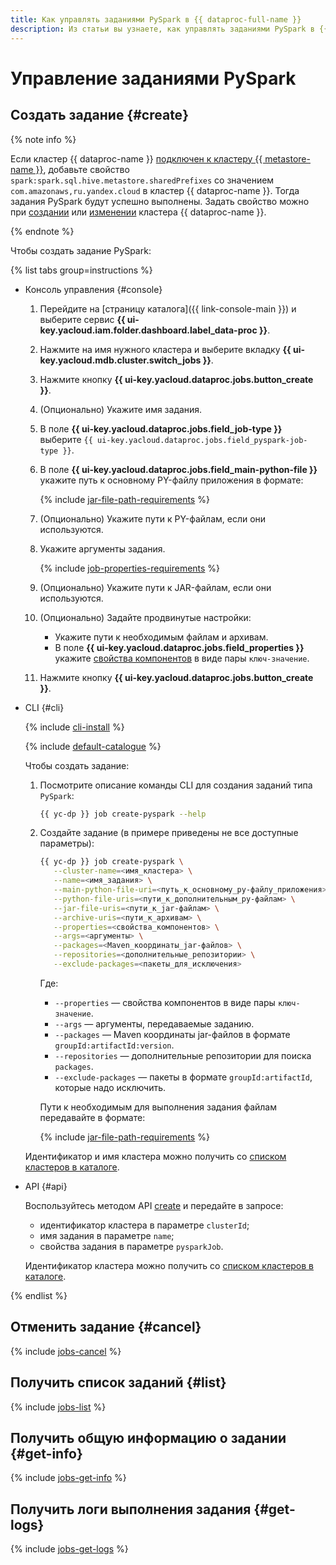 ```yaml
---
title: Как управлять заданиями PySpark в {{ dataproc-full-name }}
description: Из статьи вы узнаете, как управлять заданиями PySpark в {{ dataproc-full-name }}.
---
```


# Управление заданиями PySpark

## Создать задание {#create}

{% note info %}

Если кластер {{ dataproc-name }} [подключен к кластеру {{ metastore-name }}](../../metadata-hub/operations/metastore/data-processing-connect.md), добавьте свойство `spark:spark.sql.hive.metastore.sharedPrefixes` со значением `com.amazonaws,ru.yandex.cloud` в кластер {{ dataproc-name }}. Тогда задания PySpark будут успешно выполнены. Задать свойство можно при [создании](cluster-create.md) или [изменении](cluster-update.md) кластера {{ dataproc-name }}.

{% endnote %}

Чтобы создать задание PySpark:

{% list tabs group=instructions %}

- Консоль управления {#console}

    1. Перейдите на [страницу каталога]({{ link-console-main }}) и выберите сервис **{{ ui-key.yacloud.iam.folder.dashboard.label_data-proc }}**.
    1. Нажмите на имя нужного кластера и выберите вкладку **{{ ui-key.yacloud.mdb.cluster.switch_jobs }}**.
    1. Нажмите кнопку **{{ ui-key.yacloud.dataproc.jobs.button_create }}**.
    1. (Опционально) Укажите имя задания.
    1. В поле **{{ ui-key.yacloud.dataproc.jobs.field_job-type }}** выберите `{{ ui-key.yacloud.dataproc.jobs.field_pyspark-job-type }}`.
    1. В поле **{{ ui-key.yacloud.dataproc.jobs.field_main-python-file }}** укажите путь к основному PY-файлу приложения в формате:

        {% include [jar-file-path-requirements](../../_includes/data-processing/jar-file-path-requirements.md) %}

    1. (Опционально) Укажите пути к PY-файлам, если они используются.
    1. Укажите аргументы задания.

       {% include [job-properties-requirements](../../_includes/data-processing/job-properties-requirements.md) %}

    1. (Опционально) Укажите пути к JAR-файлам, если они используются.
    1. (Опционально) Задайте продвинутые настройки:

        * Укажите пути к необходимым файлам и архивам.
        * В поле **{{ ui-key.yacloud.dataproc.jobs.field_properties }}** укажите [свойства компонентов](../concepts/settings-list.md) в виде пары `ключ-значение`.

    1. Нажмите кнопку **{{ ui-key.yacloud.dataproc.jobs.button_create }}**.

- CLI {#cli}

    {% include [cli-install](../../_includes/cli-install.md) %}

    {% include [default-catalogue](../../_includes/default-catalogue.md) %}

    Чтобы создать задание:

    1. Посмотрите описание команды CLI для создания заданий типа `PySpark`:

        ```bash
        {{ yc-dp }} job create-pyspark --help
        ```

    1. Создайте задание (в примере приведены не все доступные параметры):

        ```bash
        {{ yc-dp }} job create-pyspark \
           --cluster-name=<имя_кластера> \
           --name=<имя_задания> \
           --main-python-file-uri=<путь_к_основному_py-файлу_приложения> \
           --python-file-uris=<пути_к_дополнительным_py-файлам> \
           --jar-file-uris=<пути_к_jar-файлам> \
           --archive-uris=<пути_к_архивам> \
           --properties=<свойства_компонентов> \
           --args=<аргументы> \
           --packages=<Maven_координаты_jar-файлов> \
           --repositories=<дополнительные_репозитории> \
           --exclude-packages=<пакеты_для_исключения>
        ```

        Где: 
        
        * `--properties` — свойства компонентов в виде пары `ключ-значение`.
        * `--args` — аргументы, передаваемые заданию.
        * `--packages` — Maven координаты jar-файлов в формате `groupId:artifactId:version`.
        * `--repositories` — дополнительные репозитории для поиска `packages`.
        * `--exclude-packages` — пакеты в формате `groupId:artifactId`, которые надо исключить.

        Пути к необходимым для выполнения задания файлам передавайте в формате:

        {% include [jar-file-path-requirements](../../_includes/data-processing/jar-file-path-requirements.md) %}

    Идентификатор и имя кластера можно получить со [списком кластеров в каталоге](./cluster-list.md#list).

- API {#api}

    Воспользуйтесь методом API [create](../api-ref/Job/create) и передайте в запросе:

    * идентификатор кластера в параметре `clusterId`;
    * имя задания в параметре `name`;
    * свойства задания в параметре `pysparkJob`.

    Идентификатор кластера можно получить со [списком кластеров в каталоге](./cluster-list.md#list).

{% endlist %}

## Отменить задание {#cancel}

{% include [jobs-cancel](../../_includes/data-processing/jobs-cancel.md) %}

## Получить список заданий {#list}

{% include [jobs-list](../../_includes/data-processing/jobs-list.md) %}

## Получить общую информацию о задании {#get-info}

{% include [jobs-get-info](../../_includes/data-processing/jobs-get-info.md) %}


## Получить логи выполнения задания {#get-logs}

{% include [jobs-get-logs](../../_includes/data-processing/jobs-get-logs.md) %}


